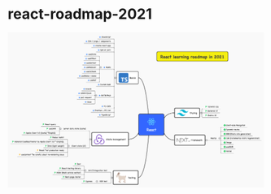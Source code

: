 # react-roadmap-2021
![roadmap](https://raw.githubusercontent.com/GomaGoma676/react-roadmap-2021/main/react-roadmap.png?raw=true)
